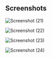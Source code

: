 ## Screenshots

![Screenshot (21)](https://github.com/user-attachments/assets/e9802974-a4d2-4150-b69c-294e456249cc)

![Screenshot (22)](https://github.com/user-attachments/assets/1a423782-11fc-498e-a1ac-980cfc674ee7)

![Screenshot (23)](https://github.com/user-attachments/assets/be71ad1a-ab38-4cb1-b5a6-05435c49190f)

![Screenshot (24)](https://github.com/user-attachments/assets/0884ae87-253f-42a4-aed0-34c8d435635a)



